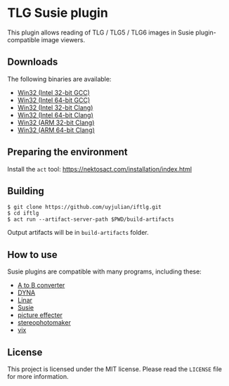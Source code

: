 # TLG Susie plugin

This plugin allows reading of TLG / TLG5 / TLG6 images in Susie plugin-compatible image viewers.

## Downloads

The following binaries are available:  
* [Win32 (Intel 32-bit GCC)](https://github.com/uyjulian/iftlg/releases/latest/download/iftlg.intel32.gcc.7z)  
* [Win32 (Intel 64-bit GCC)](https://github.com/uyjulian/iftlg/releases/latest/download/iftlg.intel64.gcc.7z)  
* [Win32 (Intel 32-bit Clang)](https://github.com/uyjulian/iftlg/releases/latest/download/iftlg.intel32.clang.7z)  
* [Win32 (Intel 64-bit Clang)](https://github.com/uyjulian/iftlg/releases/latest/download/iftlg.intel64.clang.7z)  
* [Win32 (ARM 32-bit Clang)](https://github.com/uyjulian/iftlg/releases/latest/download/iftlg.arm32.clang.7z)  
* [Win32 (ARM 64-bit Clang)](https://github.com/uyjulian/iftlg/releases/latest/download/iftlg.arm64.clang.7z)  

## Preparing the environment

Install the `act` tool: https://nektosact.com/installation/index.html

## Building

```
$ git clone https://github.com/uyjulian/iftlg.git
$ cd iftlg
$ act run --artifact-server-path $PWD/build-artifacts
```
Output artifacts will be in `build-artifacts` folder.

## How to use

Susie plugins are compatible with many programs, including these:

- [A to B converter](http://www.asahi-net.or.jp/~KH4S-SMZ/spi/abc/index.html)  
- [DYNA](https://hp.vector.co.jp/authors/VA004117/dyna.html)  
- [Linar](http://hp.vector.co.jp/authors/VA015839/)  
- [Susie](http://www.digitalpad.co.jp/~takechin/betasue.html#susie32)  
- [picture effecter](http://www.asahi-net.or.jp/~DS8H-WTNB/software/index.html)  
- [stereophotomaker](http://stereo.jpn.org/eng/stphmkr/)  
- [vix](http://www.forest.impress.co.jp/library/software/vix/)  

## License

This project is licensed under the MIT license. Please read the `LICENSE` file for more information.
